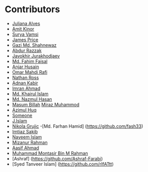   # Contributors
- [Juliana Alves](https://github.com/abcd)
- [Amit Kinor](https://github.com/efgh)
- [Surya Vamsi](https://github.com/ijkl)
- [James Price](http://github.com/mnop)
- [Gazi Md. Shahnewaz](https://github.com/shahnewaztameem)
- [Abdur Razzak](https://github.com/Abdur-Razzak-Rouzex/)
- [Javokhir Jurakhodjaev](https://github.com/qrst)
- [Md. Fahim Faisal](https://github.com/fahimfaisal003)
- [Anjar Husain](https://github.com/AnjarHusain)
- [Omar Mahdi Rafi](https://github.com/missionone-js20)
- [Nathan Ross](https://github.com/kokhogo)
- [Adnan Kabir](https://github.com/aurorage-git)
- [Imran Ahmad](https://github.com/dokhomokho)
- [Md. Khairul Islam](https://github.com/rabbykhairul)
- [Md. Nazmul Hasan](https://github.com/Prottoy007) 
- [Masum Billah](https://github.com/masummim50)
  [Miraz Muhammod](https://github.com/MirazMuhammod)
- [Azimul Huq](https://github.com/azimulhuqbd)
- [Someone ](https://github.com/alifbatasa)
- [J.Islam](https://github.com/J-Islam-Trine)
- [Nikola Grujic](https://github.com/ekduitin)
-[Md. Farhan Hamid] (https://github.com/fash33)
- [Imtiaz Sakib](https://github.com/imtiazsakib)
- [Nayeem Islam](https://github.com/nayeemaks)
- [Mizanur Rahman](https://github.com/Mizzan)
- [Aasif Ahmad](https://github.com/AasifAhmad)
- [Muhammad Montasir Bin M Rahman](https://github.com/muhammadmontasir)
- [Ashraf] (https://github.com/Ashraf-Farabi) 
- [Syed Tanveer Islam] (https://github.com/rIfATtt)